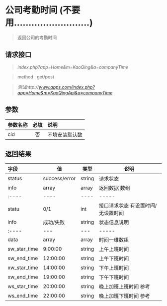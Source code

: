 # 公司考勤时间 (不要用..........................)

> 返回公司的考勤时间 

## 请求接口 

>  *index.php?app=Home&m=KaoQing&a=companyTime*

>  method : get/post

> *测试http://www.apps.com/index.php?app=Home&m=KaoQingApi&a=companyTime*
## 参数

| 参数名称      |    必填 | 说明  |
| :-------- | :--------:| :-- |
| cid | 否 |   不填安装默认数   |




## 返回结果
|字段 |  值| 类型 | 说明|
|:----|----|----|-----|
|status| success/error | string| 请求状态 |
|info|array | array | 返回数据 数组|
|:----|----|----|-----|
|statu|0/1|int|接口请求状态 有设置时间/无设置时间|
|info|成功/失败|string|状态信息说明|
|:----|---|---|-----|
|data|array|array|时间一维数组 |
|sw_star_time|9:00:00|string|上午上班时间|
|sw_end_time|12:00:00|string|上午下班时间|
|xw_star_time|14:00:00|string|下午上班时间|
|xw_end_time|19:00:00|string|下午下班时间|
|ws_star_time|20:00:00|string|晚上加班上班时间  参考|
|ws_end_time|22:00:00|string|晚上加班下班时间 参考|



